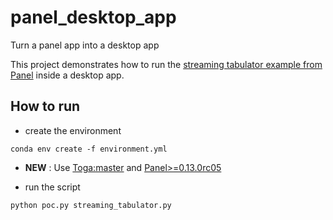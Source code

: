 # panel_desktop_app
Turn a panel app into a desktop app


This project demonstrates how to run the [streaming tabulator example from Panel](https://panel.holoviz.org/gallery/streaming/streaming_tabulator.html) inside a desktop app.


## How to run

- create the environment 

```
conda env create -f environment.yml
```

- **NEW** : Use [Toga:master](https://github.com/beeware/toga) and [Panel>=0.13.0rc05](https://github.com/holoviz/panel/tree/v0.13.0rc5)


- run the script 

```
python poc.py streaming_tabulator.py
```